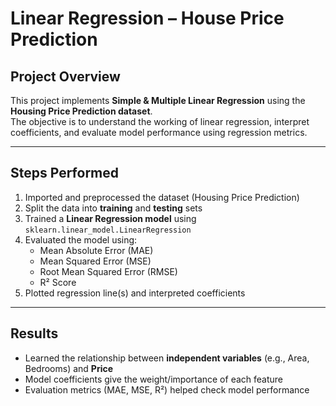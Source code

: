 # Linear Regression – House Price Prediction  

##  Project Overview  
This project implements **Simple & Multiple Linear Regression** using the **Housing Price Prediction dataset**.  
The objective is to understand the working of linear regression, interpret coefficients, and evaluate model performance using regression metrics.  

---

##  Steps Performed  
1. Imported and preprocessed the dataset (Housing Price Prediction)  
2. Split the data into **training** and **testing** sets  
3. Trained a **Linear Regression model** using `sklearn.linear_model.LinearRegression`  
4. Evaluated the model using:  
   - Mean Absolute Error (MAE)  
   - Mean Squared Error (MSE)  
   - Root Mean Squared Error (RMSE)  
   - R² Score  
5. Plotted regression line(s) and interpreted coefficients  

---

##  Results  
- Learned the relationship between **independent variables** (e.g., Area, Bedrooms) and **Price**  
- Model coefficients give the weight/importance of each feature  
- Evaluation metrics (MAE, MSE, R²) helped check model performance  

